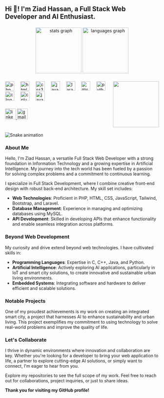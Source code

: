 <h2 align="left">Hi 👋! I'm Ziad Hassan, a Full Stack Web Developer and AI Enthusiast.</h2>

###

<div align="center">
  <img src="https://github-readme-stats.vercel.app/api?username=Ziad-Abaza&hide_title=false&hide_rank=false&show_icons=true&include_all_commits=true&count_private=true&disable_animations=false&theme=dracula&locale=en&hide_border=false" height="150" alt="stats graph"  />
  <img src="https://github-readme-stats.vercel.app/api/top-langs?username=Ziad-Abaza&locale=en&hide_title=false&layout=compact&card_width=320&langs_count=5&theme=dracula&hide_border=false" height="150" alt="languages graph"  />
</div>

###

<img align="right" height="150" src="https://storyset.com/illustration/coding/cuate?share=86012"  />

###

<div align="left">
  <img src="https://cdn.jsdelivr.net/gh/devicons/devicon/icons/php/php-original.svg" height="30" alt="php logo"  />
  <img width="12" />
  <img src="https://cdn.jsdelivr.net/gh/devicons/devicon/icons/html5/html5-original.svg" height="30" alt="html5 logo"  />
  <img width="12" />
  <img src="https://cdn.jsdelivr.net/gh/devicons/devicon/icons/css3/css3-original.svg" height="30" alt="css3 logo"  />
  <img width="12" />
  <img src="https://cdn.jsdelivr.net/gh/devicons/devicon/icons/javascript/javascript-original.svg" height="30" alt="javascript logo"  />
  <img width="12" />
  <img src="https://logospng.org/download/laravel/logo-laravel-icon-1024.png" height="30" alt="laravel logo"  />
  <img width="12" />
  <img src="https://cdn.jsdelivr.net/gh/devicons/devicon/icons/mysql/mysql-original.svg" height="30" alt="mysql logo"  />
  <img width="12" />
  <img src="https://cdn.jsdelivr.net/gh/devicons/devicon/icons/python/python-original.svg" height="30" alt="python logo"  />
  <img width="12" />
  <img src="https://cdn.jsdelivr.net/gh/devicons/devicon/icons/c/c-original.svg" height="30" alt="c logo"  />
  <img width="12" />
  <img src="https://cdn.jsdelivr.net/gh/devicons/devicon/icons/cplusplus/cplusplus-original.svg" height="30" alt="cplusplus logo"  />
  <img width="12" />
  <img src="https://cdn.jsdelivr.net/gh/devicons/devicon/icons/java/java-original.svg" height="30" alt="java logo"  />
</div>

###

<div align="left">
  <a href="https://www.linkedin.com/in/ziad-hassan-it" target="_blank">
    <img src="https://img.shields.io/static/v1?message=LinkedIn&logo=linkedin&label=&color=0077B5&logoColor=white&labelColor=&style=for-the-badge" height="35" alt="linkedin logo"  />
  </a>
  <a href="mailto:ziad.hassan@example.com">
    <img src="https://img.shields.io/static/v1?message=Gmail&logo=gmail&label=&color=D14836&logoColor=white&labelColor=&style=for-the-badge" height="35" alt="gmail logo"  />
  </a>
</div>

###

<br clear="both">

<img src="https://raw.githubusercontent.com/maurodesouza/maurodesouza/output/snake.svg" alt="Snake animation" />

###

### About Me

Hello, I'm Ziad Hassan, a versatile Full Stack Web Developer with a strong foundation in Information Technology and a growing expertise in Artificial Intelligence. My journey into the tech world has been fueled by a passion for solving complex problems and a commitment to continuous learning.

I specialize in Full Stack Development, where I combine creative front-end design with robust back-end architecture. My skill set includes:

- **Web Technologies**: Proficient in PHP, HTML, CSS, JavaScript, Tailwind, Bootstrap, and Laravel.
- **Database Management**: Experience in managing and optimizing databases using MySQL.
- **API Development**: Skilled in developing APIs that enhance functionality and enable seamless integration across platforms.

### Beyond Web Development

My curiosity and drive extend beyond web technologies. I have cultivated skills in:

- **Programming Languages**: Expertise in C, C++, Java, and Python.
- **Artificial Intelligence**: Actively exploring AI applications, particularly in IoT and smart city solutions, to create innovative and sustainable urban living environments.
- **Embedded Systems**: Integrating software and hardware to deliver efficient and scalable solutions.

### Notable Projects

One of my proudest achievements is my work on creating an integrated smart city, a project that harnesses AI to enhance sustainability and urban living. This project exemplifies my commitment to using technology to solve real-world problems and improve the quality of life.

### Let's Collaborate

I thrive in dynamic environments where innovation and collaboration are key. Whether you're looking for a developer to bring your web application to life, a partner to explore cutting-edge AI solutions, or simply want to connect, I'm eager to hear from you.

Explore my repositories to see the full scope of my work. Feel free to reach out for collaborations, project inquiries, or just to share ideas.

**Thank you for visiting my GitHub profile!**
